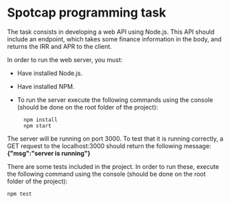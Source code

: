 # Spotcap programming task
The task consists in developing a web API using Node.js. This API should include an endpoint, which takes some finance information in the body, and returns the IRR and APR to the client.

In order to run the web server, you must:
- Have installed Node.js.
- Have installed NPM.
- To run the server execute the following commands using the console (should be done on the root folder of the project):

		npm install
		npm start

The server will be running on port 3000. To test that it is running correctly, a GET request to the localhost:3000 should return the following message:
**{"msg":"server is running"}**

There are some tests included in the project. In order to run these, execute the following command using the console (should be done on the root folder of the project):
		
	npm test

